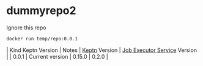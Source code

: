 # dummyrepo2
Ignore this repo

```
docker run temp/repo:0.0.1
```

| Kind Keptn Version | Notes | [Keptn](https://keptn.sh) Version | [Job Executor Service](https://github.com/keptn-contrib/job-executor-service) Version |
| 0.0.1 | Current version | 0.15.0  |  0.2.0  |
